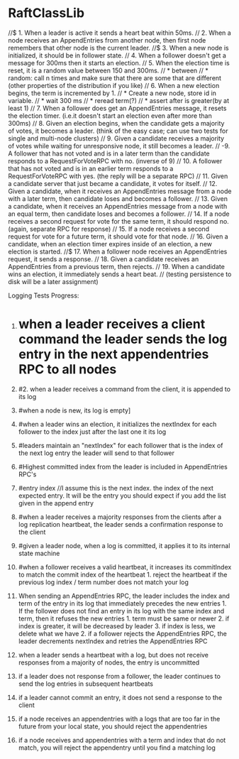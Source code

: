 # RaftClassLib


   //$  1. When a leader is active it sends a heart beat within 50ms.
   //  2. When a node receives an AppendEntries from another node, then first node remembers that other node is the current leader.
   //$  3. When a new node is initialized, it should be in follower state.
   //  4. When a follower doesn't get a message for 300ms then it starts an election.
   //  5. When the election time is reset, it is a random value between 150 and 300ms.
   //    * between
   //    * random: call n times and make sure that there are some that are different (other properties of the distribution if you like)
   //  6. When a new election begins, the term is incremented by 1.
   //    * Create a new node, store id in variable.
   //    * wait 300 ms
   //    * reread term(?)
   //    * assert after is greater(by at least 1)
   //  7. When a follower does get an AppendEntries message, it resets the election timer. (i.e.it doesn't start an election even after more than 300ms)
   //  8. Given an election begins, when the candidate gets a majority of votes, it becomes a leader. (think of the easy case; can use two tests for single and multi-node clusters)
   //  9. Given a candidate receives a majority of votes while waiting for unresponsive node, it still becomes a leader.
   // -9. A follower that has not voted and is in a later term than the candidate responds to a RequestForVoteRPC with no. (inverse of 9)
   // 10. A follower that has not voted and is in an earlier term responds to a RequestForVoteRPC with yes. (the reply will be a separate RPC)
   // 11. Given a candidate server that just became a candidate, it votes for itself.
   // 12. Given a candidate, when it receives an AppendEntries message from a node with a later term, then candidate loses and becomes a follower.
   // 13. Given a candidate, when it receives an AppendEntries message from a node with an equal term, then candidate loses and becomes a follower.
   // 14. If a node receives a second request for vote for the same term, it should respond no. (again, separate RPC for response)
   // 15. If a node receives a second request for vote for a future term, it should vote for that node.
   // 16. Given a candidate, when an election timer expires inside of an election, a new election is started.
   //$ 17. When a follower node receives an AppendEntries request, it sends a response.
   // 18. Given a candidate receives an AppendEntries from a previous term, then rejects.
   // 19. When a candidate wins an election, it immediately sends a heart beat.
   //  (testing persistence to disk will be a later assignment)  


   Logging Tests Progress:

1. # when a leader receives a client command the leader sends the log entry in the next appendentries RPC to all nodes
2. #2. when a leader receives a command from the client, it is appended to its log
3. #when a node is new, its log is empty]
4. #when a leader wins an election, it initializes the nextIndex for each follower to the index just after the last one it its log
5. #leaders maintain an "nextIndex" for each follower that is the index of the next log entry the leader will send to that follower
6. #Highest committed index from the leader is included in AppendEntries RPC's
7. #entry index  //I assume this is the next index. the index of the next expected entry. It will be the entry you should expect if you add the list given in the append entry
8. #when a leader receives a majority responses from the clients after a log replication heartbeat, the leader sends a confirmation response to the client
9. #given a leader node, when a log is committed, it applies it to its internal state machine
10. #when a follower receives a valid heartbeat, it increases its commitIndex to match the commit index of the heartbeat
		1. reject the heartbeat if the previous log index / term number does not match your log
11. When sending an AppendEntries RPC, the leader includes the index and term of the entry in its log that immediately precedes the new entries
		1. If the follower does not find an entry in its log with the same index and term, then it refuses the new entries
          1. term must be same or newer
			2. if index is greater, it will be decreased by leader
			3. if index is less, we delete what we have
		2. if a follower rejects the AppendEntries RPC, the leader decrements nextIndex and retries the AppendEntries RPC

12. when a leader sends a heartbeat with a log, but does not receive responses from a majority of nodes, the entry is uncommitted
13. if a leader does not response from a follower, the leader continues to send the log entries in subsequent heartbeats 
14. if a leader cannot commit an entry, it does not send a response to the client
15. if a node receives an appendentries with a logs that are too far in the future from your local state, you should reject the appendentries
16. if a node receives and appendentries with a term and index that do not match, you will reject the appendentry until you find a matching log 

